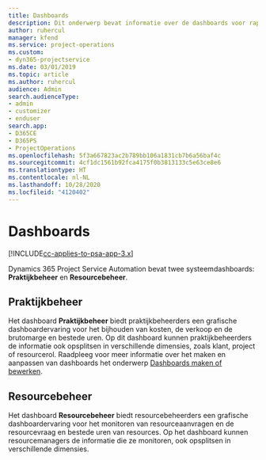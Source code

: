 ```yaml
---
title: Dashboards
description: Dit onderwerp bevat informatie over de dashboards voor rapportage die zijn opgenomen in Dynamics 365 Project Service Automation.
author: ruhercul
manager: kfend
ms.service: project-operations
ms.custom:
- dyn365-projectservice
ms.date: 03/01/2019
ms.topic: article
ms.author: ruhercul
audience: Admin
search.audienceType:
- admin
- customizer
- enduser
search.app:
- D365CE
- D365PS
- ProjectOperations
ms.openlocfilehash: 5f3a667823ac2b789bb106a1831cb7b6a56baf4c
ms.sourcegitcommit: 4cf1dc1561b92fca4175f0b3813133c5e63ce8e6
ms.translationtype: HT
ms.contentlocale: nl-NL
ms.lasthandoff: 10/28/2020
ms.locfileid: "4120402"
---
```

# <a name="dashboards"></a>Dashboards

[!INCLUDE[cc-applies-to-psa-app-3.x](../includes/cc-applies-to-psa-app-3x.md)]

Dynamics 365 Project Service Automation bevat twee systeemdashboards: **Praktijkbeheer** en **Resourcebeheer**.

## <a name="practice-manager"></a>Praktijkbeheer 

Het dashboard **Praktijkbeheer** biedt praktijkbeheerders een grafische dashboardervaring voor het bijhouden van kosten, de verkoop en de brutomarge en bestede uren. Op dit dashboard kunnen praktijkbeheerders de informatie ook opsplitsen in verschillende dimensies, zoals klant, project of resourcerol. Raadpleeg voor meer informatie over het maken en aanpassen van dashboards het onderwerp [Dashboards maken of bewerken](https://docs.microsoft.com/dynamics365/customerengagement/on-premises/customize/create-edit-dashboards).

## <a name="resource-manager"></a>Resourcebeheer 

Het dashboard **Resourcebeheer** biedt resourcebeheerders een grafische dashboardervaring voor het monitoren van resourceaanvragen en de resourcevraag en bestede uren van resources. Op het dashboard kunnen resourcemanagers de informatie die ze monitoren, ook opsplitsen in verschillende dimensies.
